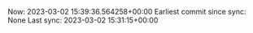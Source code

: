 Now: 2023-03-02 15:39:36.564258+00:00 Earliest commit since sync: None Last sync: 2023-03-02 15:31:15+00:00
